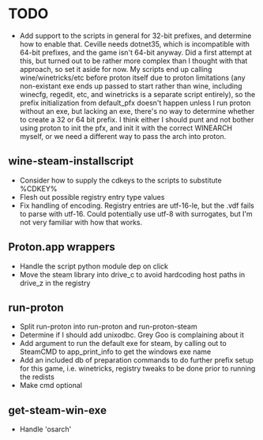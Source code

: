 # TODO

- Add support to the scripts in general for 32-bit prefixes, and determine how to enable that. Ceville needs dotnet35, which is incompatible with 64-bit prefixes, and the game isn't 64-bit anyway. Did a first attempt at this, but turned out to be rather more complex than I thought with that approach, so set it aside for now. My scripts end up calling wine/winetricks/etc before proton itself due to proton limitations (any non-existant exe ends up passed to start rather than wine, including winecfg, regedit, etc, and winetricks is a separate script entirely), so the prefix initialization from default_pfx doesn't happen unless I run proton without an exe, but lacking an exe, there's no way to determine whether to create a 32 or 64 bit prefix. I think either I should punt and not bother using proton to init the pfx, and init it with the correct WINEARCH myself, or we need a different way to pass the arch into proton.

## wine-steam-installscript

- Consider how to supply the cdkeys to the scripts to substitute %CDKEY%
- Flesh out possible registry entry type values
- Fix handling of encoding. Registry entries are utf-16-le, but the .vdf fails to parse with utf-16. Could potentially use utf-8 with surrogates, but I'm not very familiar with how that works.

## Proton.app wrappers

- Handle the script python module dep on click
- Move the steam library into drive_c to avoid hardcoding host paths in drive_z in the registry

## run-proton

- Split run-proton into run-proton and run-proton-steam
- Determine if I should add unixodbc. Grey Goo is complaining about it
- Add argument to run the default exe for steam, by calling out to SteamCMD to app_print_info to get the windows exe name
- Add an included db of preparation commands to do further prefix setup for this game, i.e. winetricks, registry tweaks to be done prior to running the redists
- Make cmd optional

## get-steam-win-exe

- Handle 'osarch'
